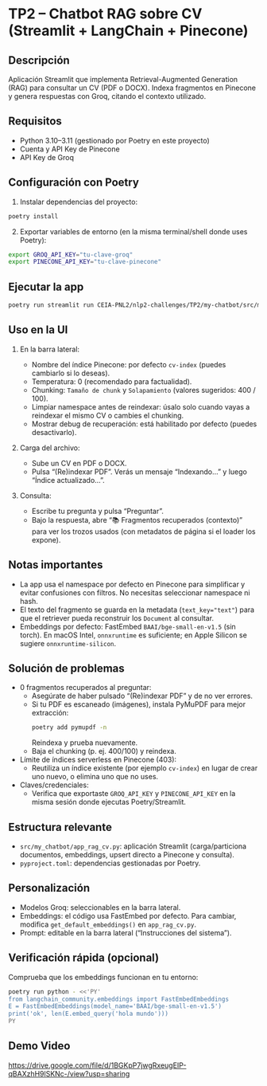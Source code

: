 # TP2 – Chatbot RAG sobre CV (Streamlit + LangChain + Pinecone)

## Descripción
Aplicación Streamlit que implementa Retrieval-Augmented Generation (RAG) para consultar un CV (PDF o DOCX). Indexa fragmentos en Pinecone y genera respuestas con Groq, citando el contexto utilizado.

## Requisitos
- Python 3.10–3.11 (gestionado por Poetry en este proyecto)
- Cuenta y API Key de Pinecone
- API Key de Groq

## Configuración con Poetry
1) Instalar dependencias del proyecto:
```bash
poetry install
```
2) Exportar variables de entorno (en la misma terminal/shell donde uses Poetry):
```bash
export GROQ_API_KEY="tu-clave-groq"
export PINECONE_API_KEY="tu-clave-pinecone"
```

## Ejecutar la app
```bash
poetry run streamlit run CEIA-PNL2/nlp2-challenges/TP2/my-chatbot/src/my_chatbot/app_rag_cv.py
```

## Uso en la UI
1) En la barra lateral:
   - Nombre del índice Pinecone: por defecto `cv-index` (puedes cambiarlo si lo deseas).
   - Temperatura: 0 (recomendado para factualidad).
   - Chunking: `Tamaño de chunk` y `Solapamiento` (valores sugeridos: 400 / 100).
   - Limpiar namespace antes de reindexar: úsalo solo cuando vayas a reindexar el mismo CV o cambies el chunking.
   - Mostrar debug de recuperación: está habilitado por defecto (puedes desactivarlo).

2) Carga del archivo:
   - Sube un CV en PDF o DOCX.
   - Pulsa “(Re)indexar PDF”. Verás un mensaje “Indexando…” y luego “Índice actualizado…”.

3) Consulta:
   - Escribe tu pregunta y pulsa “Preguntar”.
   - Bajo la respuesta, abre “📚 Fragmentos recuperados (contexto)” para ver los trozos usados (con metadatos de página si el loader los expone).

## Notas importantes
- La app usa el namespace por defecto en Pinecone para simplificar y evitar confusiones con filtros. No necesitas seleccionar namespace ni hash.
- El texto del fragmento se guarda en la metadata (`text_key="text"`) para que el retriever pueda reconstruir los `Document` al consultar.
- Embeddings por defecto: FastEmbed `BAAI/bge-small-en-v1.5` (sin torch). En macOS Intel, `onnxruntime` es suficiente; en Apple Silicon se sugiere `onnxruntime-silicon`.

## Solución de problemas
- 0 fragmentos recuperados al preguntar:
  - Asegúrate de haber pulsado “(Re)indexar PDF” y de no ver errores.
  - Si tu PDF es escaneado (imágenes), instala PyMuPDF para mejor extracción:
    ```bash
    poetry add pymupdf -n
    ```
    Reindexa y prueba nuevamente.
  - Baja el chunking (p. ej. 400/100) y reindexa.
- Límite de índices serverless en Pinecone (403):
  - Reutiliza un índice existente (por ejemplo `cv-index`) en lugar de crear uno nuevo, o elimina uno que no uses.
- Claves/credenciales:
  - Verifica que exportaste `GROQ_API_KEY` y `PINECONE_API_KEY` en la misma sesión donde ejecutas Poetry/Streamlit.

## Estructura relevante
- `src/my_chatbot/app_rag_cv.py`: aplicación Streamlit (carga/particiona documentos, embeddings, upsert directo a Pinecone y consulta).
- `pyproject.toml`: dependencias gestionadas por Poetry.

## Personalización
- Modelos Groq: seleccionables en la barra lateral.
- Embeddings: el código usa FastEmbed por defecto. Para cambiar, modifica `get_default_embeddings()` en `app_rag_cv.py`.
- Prompt: editable en la barra lateral (“Instrucciones del sistema”).

## Verificación rápida (opcional)
Comprueba que los embeddings funcionan en tu entorno:
```bash
poetry run python - <<'PY'
from langchain_community.embeddings import FastEmbedEmbeddings
E = FastEmbedEmbeddings(model_name='BAAI/bge-small-en-v1.5')
print('ok', len(E.embed_query('hola mundo')))
PY
```

## Demo Video
https://drive.google.com/file/d/1BGKpP7jwgRxeugEIP-qBAXzhH9lSKNc-/view?usp=sharing

